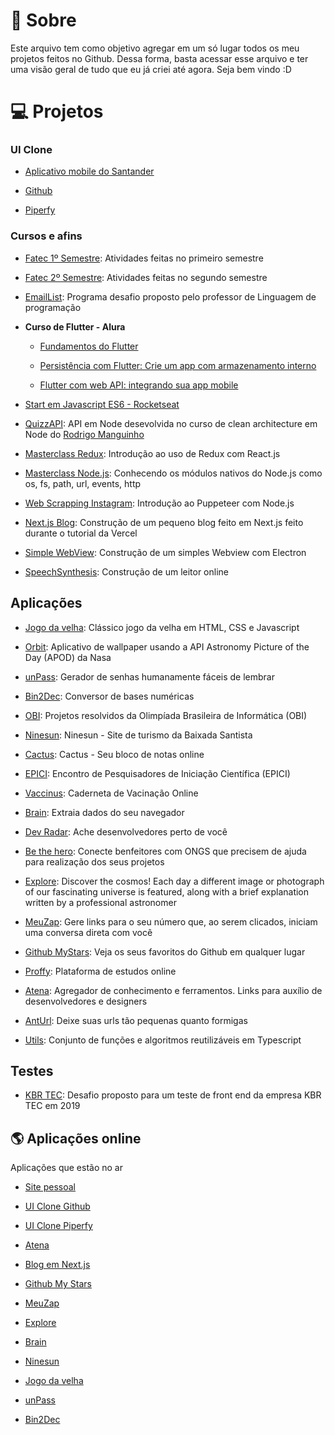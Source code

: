 # :purple_heart: Sobre
Este arquivo tem como objetivo agregar em um só lugar todos os meu projetos feitos no Github. Dessa forma, basta acessar esse arquivo e ter uma visão geral de tudo que eu já criei até agora. Seja bem vindo :D

# :computer: Projetos
### UI Clone
- [Aplicativo mobile do Santander](https://github.com/rbmelolima/UI-Clone-Santander)

- [Github](https://github.com/rbmelolima/UI-Clone-Github)

- [Piperfy](https://github.com/rbmelolima/UI-Clone-Piperfy)

### Cursos e afins
- [Fatec 1º Semestre](https://github.com/rbmelolima/Exercicios_C_1S_FATEC): Atividades feitas no primeiro semestre

- [Fatec 2º Semestre](https://github.com/rbmelolima/Exercicios_C_2S_FATEC): Atividades feitas no segundo semestre

- [EmailList](https://github.com/rbmelolima/EmailList): Programa desafio proposto pelo professor de Linguagem de programação

- **Curso de Flutter - Alura**
  - [Fundamentos do Flutter](https://github.com/rbmelolima/Bytebank-0)
  
  - [Persistência com Flutter: Crie um app com armazenamento interno](https://github.com/rbmelolima/Bytebank-1)
  
  - [Flutter com web API: integrando sua app mobile](https://github.com/rbmelolima/Bytebank-2)
  
- [Start em Javascript ES6 - Rocketseat](https://github.com/rbmelolima/StartES6)

- [QuizzAPI](https://github.com/rbmelolima/QuizzAPI): API em Node desevolvida no curso de clean architecture em Node do [Rodrigo Manguinho](https://www.udemy.com/user/rodrigo-manguinho/)

- [Masterclass Redux](https://github.com/rbmelolima/masterclass-redux): Introdução ao uso de Redux com React.js

- [Masterclass Node.js](https://github.com/rbmelolima/masterclass-node): Conhecendo os módulos nativos do Node.js como os, fs, path, url, events, http

- [Web Scrapping Instagram](https://github.com/rbmelolima/Web-scraping-instagram): Introdução ao Puppeteer com Node.js

- [Next.js Blog](https://github.com/rbmelolima/Nextjs-Blog): Construção de um pequeno blog feito em Next.js feito durante o tutorial da Vercel

- [Simple WebView](https://github.com/rbmelolima/Simple-Webview): Construção de um simples Webview com Electron

- [SpeechSynthesis](https://github.com/rbmelolima/SpeechSynthesis): Construção de um leitor online

## Aplicações
- [Jogo da velha](https://github.com/rbmelolima/Tictactoe): Clássico jogo da velha em HTML, CSS e Javascript

- [Orbit](https://github.com/rbmelolima/Orbit): Aplicativo de wallpaper usando a API Astronomy Picture of the Day (APOD) da Nasa

- [unPass](https://github.com/rbmelolima/unPass): Gerador de senhas humanamente fáceis de lembrar

- [Bin2Dec](https://github.com/rbmelolima/Bin2Dec): Conversor de bases numéricas

- [OBI](https://github.com/rbmelolima/OBI): Projetos resolvidos da Olimpíada Brasileira de Informática (OBI)

- [Ninesun](https://github.com/rbmelolima/Ninesun): Ninesun - Site de turismo da Baixada Santista

- [Cactus](https://github.com/rbmelolima/Cactus): Cactus - Seu bloco de notas online

- [EPICI](https://github.com/rbmelolima/EPICI): Encontro de Pesquisadores de Iniciação Científica (EPICI)

- [Vaccinus](https://github.com/rbmelolima/Vacinnus): Caderneta de Vacinação Online

- [Brain](https://github.com/rbmelolima/Brain): Extraia dados do seu navegador

- [Dev Radar](https://github.com/rbmelolima/DevRadar): Ache desenvolvedores perto de você

- [Be the hero](https://github.com/rbmelolima/Be-the-hero): Conecte benfeitores com ONGS que precisem de ajuda para realização dos seus projetos

- [Explore](https://github.com/rbmelolima/Explore): Discover the cosmos! Each day a different image or photograph of our fascinating universe is featured, along with a brief explanation written by a professional astronomer

- [MeuZap](https://github.com/rbmelolima/MeuZap): Gere links para o seu número que, ao serem clicados, iniciam uma conversa direta com você

- [Github MyStars](https://github.com/rbmelolima/Github-MyStars): Veja os seus favoritos do Github em qualquer lugar

- [Proffy](https://github.com/rbmelolima/Proffy): Plataforma de estudos online

- [Atena](https://github.com/rbmelolima/Atena): Agregador de conhecimento e ferramentos. Links para auxílio de desenvolvedores e designers

- [AntUrl](https://github.com/rbmelolima/AntUrl): Deixe suas urls tão pequenas quanto formigas

- [Utils](https://github.com/rbmelolima/Utils): Conjunto de funções e algoritmos reutilizáveis em Typescript

## Testes
- [KBR TEC](https://github.com/rbmelolima/DecoraPresentes): Desafio proposto para um teste de front end da empresa KBR TEC em 2019


## :earth_americas: Aplicações online
Aplicações que estão no ar

- [Site pessoal](https://www.rbmelolima.com.br/)

- [UI Clone Github](https://ui-clone-github-sooty.vercel.app/)

- [UI Clone Piperfy](https://clone-piperfy.vercel.app/)

- [Atena](https://rbmelolima.github.io/Atena/)

- [Blog em Next.js](https://nextjs-blog-eight-phi-54.vercel.app/)

- [Github My Stars](https://github-my-stars.vercel.app/)

- [MeuZap](https://rbmelolima.github.io/MeuZap)

- [Explore](https://www.rbmelolima.com.br/Explore/)

- [Brain](http://www.rbmelolima.com.br/Brain/)

- [Ninesun](https://www.rbmelolima.com.br/Ninesun)

- [Jogo da velha](https://rbmelolima.github.io/Tictactoe)

- [unPass](https://rbmelolima.github.io/unPass/)

- [Bin2Dec](http://rbmelolima.github.io/Bin2Dec/)
